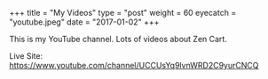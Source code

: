 +++
title = "My Videos"
type = "post"
weight = 60
eyecatch = "youtube.jpeg"
date = "2017-01-02"
+++

This is my YouTube channel.   Lots of videos about Zen Cart. 

Live Site: <https://www.youtube.com/channel/UCCUsYq9lvnWRD2C9yurCNCQ>


